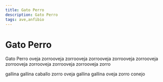 ```yaml
---
title: Gato Perro
description: Gato Perro
tags: ave,anfibio
---
```


# Gato Perro

Gato Perro oveja zorrooveja zorrooveja zorrooveja zorrooveja zorrooveja zorrooveja zorrooveja zorrooveja zorrooveja zorro

gallina gallina caballo zorro oveja gallina gallina oveja zorro conejo